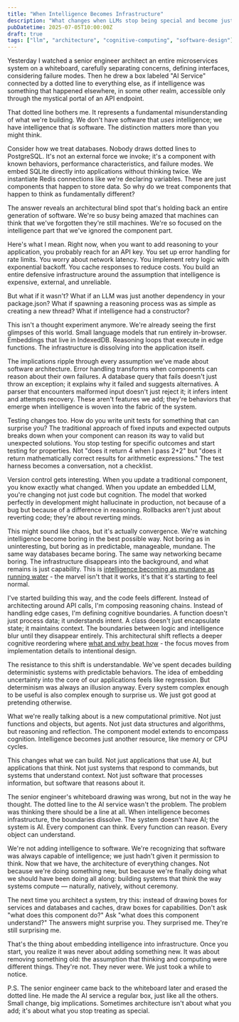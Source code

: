 ```yaml
---
title: "When Intelligence Becomes Infrastructure"
description: "What changes when LLMs stop being special and become just another software component? Everything."
pubDatetime: 2025-07-05T10:00:00Z
draft: true
tags: ["llm", "architecture", "cognitive-computing", "software-design"]
---
```


Yesterday I watched a senior engineer architect an entire microservices system on a whiteboard, carefully separating concerns, defining interfaces, considering failure modes. Then he drew a box labeled "AI Service" connected by a dotted line to everything else, as if intelligence was something that happened elsewhere, in some other realm, accessible only through the mystical portal of an API endpoint.

That dotted line bothers me. It represents a fundamental misunderstanding of what we're building. We don't have software that *uses* intelligence; we have intelligence that *is* software. The distinction matters more than you might think.

Consider how we treat databases. Nobody draws dotted lines to PostgreSQL. It's not an external force we invoke; it's a component with known behaviors, performance characteristics, and failure modes. We embed SQLite directly into applications without thinking twice. We instantiate Redis connections like we're declaring variables. These are just components that happen to store data. So why do we treat components that happen to think as fundamentally different?

The answer reveals an architectural blind spot that's holding back an entire generation of software. We're so busy being amazed that machines can think that we've forgotten they're still machines. We're so focused on the intelligence part that we've ignored the component part.

Here's what I mean. Right now, when you want to add reasoning to your application, you probably reach for an API key. You set up error handling for rate limits. You worry about network latency. You implement retry logic with exponential backoff. You cache responses to reduce costs. You build an entire defensive infrastructure around the assumption that intelligence is expensive, external, and unreliable.

But what if it wasn't? What if an LLM was just another dependency in your package.json? What if spawning a reasoning process was as simple as creating a new thread? What if intelligence had a constructor?

This isn't a thought experiment anymore. We're already seeing the first glimpses of this world. Small language models that run entirely in-browser. Embeddings that live in IndexedDB. Reasoning loops that execute in edge functions. The infrastructure is dissolving into the application itself.

The implications ripple through every assumption we've made about software architecture. Error handling transforms when components can reason about their own failures. A database query that fails doesn't just throw an exception; it explains why it failed and suggests alternatives. A parser that encounters malformed input doesn't just reject it; it infers intent and attempts recovery. These aren't features we add; they're behaviors that emerge when intelligence is woven into the fabric of the system.

Testing changes too. How do you write unit tests for something that can surprise you? The traditional approach of fixed inputs and expected outputs breaks down when your component can reason its way to valid but unexpected solutions. You stop testing for specific outcomes and start testing for properties. Not "does it return 4 when I pass 2+2" but "does it return mathematically correct results for arithmetic expressions." The test harness becomes a conversation, not a checklist.

Version control gets interesting. When you update a traditional component, you know exactly what changed. When you update an embedded LLM, you're changing not just code but cognition. The model that worked perfectly in development might hallucinate in production, not because of a bug but because of a difference in reasoning. Rollbacks aren't just about reverting code; they're about reverting minds.

This might sound like chaos, but it's actually convergence. We're watching intelligence become boring in the best possible way. Not boring as in uninteresting, but boring as in predictable, manageable, mundane. The same way databases became boring. The same way networking became boring. The infrastructure disappears into the background, and what remains is just capability. This is [intelligence becoming as mundane as running water](/blog/intelligence-on-tap) - the marvel isn't that it works, it's that it's starting to feel normal.

I've started building this way, and the code feels different. Instead of architecting around API calls, I'm composing reasoning chains. Instead of handling edge cases, I'm defining cognitive boundaries. A function doesn't just process data; it understands intent. A class doesn't just encapsulate state; it maintains context. The boundaries between logic and intelligence blur until they disappear entirely. This architectural shift reflects a deeper cognitive reordering where [what and why beat how](/blog/what-and-why-beat-how) - the focus moves from implementation details to intentional design.

The resistance to this shift is understandable. We've spent decades building deterministic systems with predictable behaviors. The idea of embedding uncertainty into the core of our applications feels like regression. But determinism was always an illusion anyway. Every system complex enough to be useful is also complex enough to surprise us. We just got good at pretending otherwise.

What we're really talking about is a new computational primitive. Not just functions and objects, but agents. Not just data structures and algorithms, but reasoning and reflection. The component model extends to encompass cognition. Intelligence becomes just another resource, like memory or CPU cycles.

This changes what we can build. Not just applications that use AI, but applications that think. Not just systems that respond to commands, but systems that understand context. Not just software that processes information, but software that reasons about it.

The senior engineer's whiteboard drawing was wrong, but not in the way he thought. The dotted line to the AI service wasn't the problem. The problem was thinking there should be a line at all. When intelligence becomes infrastructure, the boundaries dissolve. The system doesn't have AI; the system is AI. Every component can think. Every function can reason. Every object can understand.

We're not adding intelligence to software. We're recognizing that software was always capable of intelligence; we just hadn't given it permission to think. Now that we have, the architecture of everything changes. Not because we're doing something new, but because we're finally doing what we should have been doing all along: building systems that think the way systems compute — naturally, natively, without ceremony.

The next time you architect a system, try this: instead of drawing boxes for services and databases and caches, draw boxes for capabilities. Don't ask "what does this component do?" Ask "what does this component understand?" The answers might surprise you. They surprised me. They're still surprising me.

That's the thing about embedding intelligence into infrastructure. Once you start, you realize it was never about adding something new. It was about removing something old: the assumption that thinking and computing were different things. They're not. They never were. We just took a while to notice.

P.S. The senior engineer came back to the whiteboard later and erased the dotted line. He made the AI service a regular box, just like all the others. Small change, big implications. Sometimes architecture isn't about what you add; it's about what you stop treating as special.
